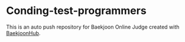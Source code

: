 # Conding-test-programmers
This is an auto push repository for Baekjoon Online Judge created with [BaekjoonHub](https://github.com/BaekjoonHub/BaekjoonHub).
